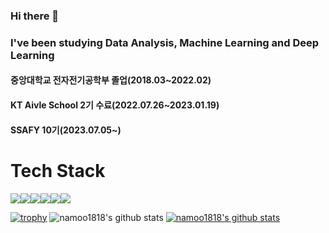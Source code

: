 ### Hi there 👋
### I've been studying Data Analysis, Machine Learning and Deep Learning
#### 중앙대학교 전자전기공학부 졸업(2018.03~2022.02)
#### KT Aivle School 2기 수료(2022.07.26~2023.01.19)
#### SSAFY 10기(2023.07.05~)

# Tech Stack
<img src="https://img.shields.io/badge/Python-3776AB?style=flat&logo=Python&logoColor=white"/><img src="https://img.shields.io/badge/Pandas-150458?style=flat&logo=pandas&logoColor=white"/><img src="https://img.shields.io/badge/NumPy-013243?style=flat&logo=NumPy&logoColor=white"/><img src="https://img.shields.io/badge/TensorFlow-FF6F00?style=flat&logo=TensorFlow&logoColor=white"/><img src="https://img.shields.io/badge/GitHub-181717?style=flat&logo=GitHub&logoColor=white"/><img src="https://img.shields.io/badge/Notion-000000?style=flat&logo=Notion&logoColor=white"/>

[![trophy](https://github-profile-trophy.vercel.app/?username=namoo1818)](https://github.com/ryo-ma/github-profile-trophy)
![namoo1818's github stats](https://github-readme-stats.vercel.app/api?username=namoo1818&show_icons=true)
[![namoo1818's github stats](https://github-readme-stats.vercel.app/api/top-langs/?username=namoo1818&show_icons=true&hide_border=true&title_color=004386&icon_color=004386&layout=compact)](https://github.com/namoo1818)
<!--
**namoo1818/namoo1818** is a ✨ _special_ ✨ repository because its `README.md` (this file) appears on your GitHub profile.

Here are some ideas to get you started:

- 🔭 I’m currently working on ...
- 🌱 I’m currently learning ...
- 👯 I’m looking to collaborate on ...
- 🤔 I’m looking for help with ...
- 💬 Ask me about ...
- 📫 How to reach me: ...
- 😄 Pronouns: ...
- ⚡ Fun fact: ...
-->
